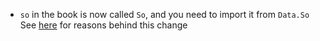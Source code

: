 * `so` in the book is now called `So`, and you need to import it from `Data.So`
  See [here](https://github.com/idris-lang/Idris-dev/commit/43127b17a765dbab2e7bcb6be2f6f2efc7a42386) for reasons behind this change
